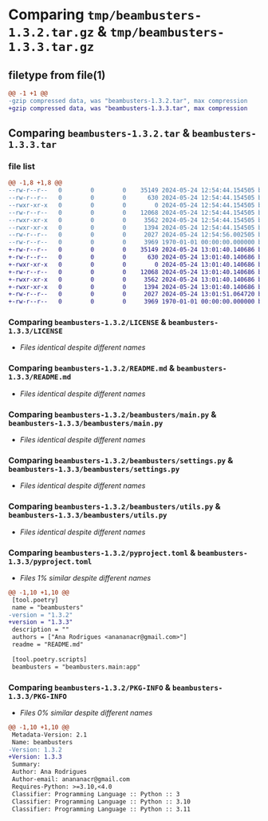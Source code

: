 # Comparing `tmp/beambusters-1.3.2.tar.gz` & `tmp/beambusters-1.3.3.tar.gz`

## filetype from file(1)

```diff
@@ -1 +1 @@
-gzip compressed data, was "beambusters-1.3.2.tar", max compression
+gzip compressed data, was "beambusters-1.3.3.tar", max compression
```

## Comparing `beambusters-1.3.2.tar` & `beambusters-1.3.3.tar`

### file list

```diff
@@ -1,8 +1,8 @@
--rw-r--r--   0        0        0    35149 2024-05-24 12:54:44.154505 beambusters-1.3.2/LICENSE
--rw-r--r--   0        0        0      630 2024-05-24 12:54:44.154505 beambusters-1.3.2/README.md
--rwxr-xr-x   0        0        0        0 2024-05-24 12:54:44.154505 beambusters-1.3.2/beambusters/__init__.py
--rw-r--r--   0        0        0    12068 2024-05-24 12:54:44.154505 beambusters-1.3.2/beambusters/main.py
--rwxr-xr-x   0        0        0     3562 2024-05-24 12:54:44.154505 beambusters-1.3.2/beambusters/settings.py
--rwxr-xr-x   0        0        0     1394 2024-05-24 12:54:44.154505 beambusters-1.3.2/beambusters/utils.py
--rw-r--r--   0        0        0     2027 2024-05-24 12:54:56.002505 beambusters-1.3.2/pyproject.toml
--rw-r--r--   0        0        0     3969 1970-01-01 00:00:00.000000 beambusters-1.3.2/PKG-INFO
+-rw-r--r--   0        0        0    35149 2024-05-24 13:01:40.140686 beambusters-1.3.3/LICENSE
+-rw-r--r--   0        0        0      630 2024-05-24 13:01:40.140686 beambusters-1.3.3/README.md
+-rwxr-xr-x   0        0        0        0 2024-05-24 13:01:40.140686 beambusters-1.3.3/beambusters/__init__.py
+-rw-r--r--   0        0        0    12068 2024-05-24 13:01:40.140686 beambusters-1.3.3/beambusters/main.py
+-rwxr-xr-x   0        0        0     3562 2024-05-24 13:01:40.140686 beambusters-1.3.3/beambusters/settings.py
+-rwxr-xr-x   0        0        0     1394 2024-05-24 13:01:40.140686 beambusters-1.3.3/beambusters/utils.py
+-rw-r--r--   0        0        0     2027 2024-05-24 13:01:51.064720 beambusters-1.3.3/pyproject.toml
+-rw-r--r--   0        0        0     3969 1970-01-01 00:00:00.000000 beambusters-1.3.3/PKG-INFO
```

### Comparing `beambusters-1.3.2/LICENSE` & `beambusters-1.3.3/LICENSE`

 * *Files identical despite different names*

### Comparing `beambusters-1.3.2/README.md` & `beambusters-1.3.3/README.md`

 * *Files identical despite different names*

### Comparing `beambusters-1.3.2/beambusters/main.py` & `beambusters-1.3.3/beambusters/main.py`

 * *Files identical despite different names*

### Comparing `beambusters-1.3.2/beambusters/settings.py` & `beambusters-1.3.3/beambusters/settings.py`

 * *Files identical despite different names*

### Comparing `beambusters-1.3.2/beambusters/utils.py` & `beambusters-1.3.3/beambusters/utils.py`

 * *Files identical despite different names*

### Comparing `beambusters-1.3.2/pyproject.toml` & `beambusters-1.3.3/pyproject.toml`

 * *Files 1% similar despite different names*

```diff
@@ -1,10 +1,10 @@
 [tool.poetry]
 name = "beambusters"
-version = "1.3.2"
+version = "1.3.3"
 description = ""
 authors = ["Ana Rodrigues <anananacr@gmail.com>"]
 readme = "README.md"
 
 [tool.poetry.scripts]
 beambusters = "beambusters.main:app"
```

### Comparing `beambusters-1.3.2/PKG-INFO` & `beambusters-1.3.3/PKG-INFO`

 * *Files 0% similar despite different names*

```diff
@@ -1,10 +1,10 @@
 Metadata-Version: 2.1
 Name: beambusters
-Version: 1.3.2
+Version: 1.3.3
 Summary: 
 Author: Ana Rodrigues
 Author-email: anananacr@gmail.com
 Requires-Python: >=3.10,<4.0
 Classifier: Programming Language :: Python :: 3
 Classifier: Programming Language :: Python :: 3.10
 Classifier: Programming Language :: Python :: 3.11
```

